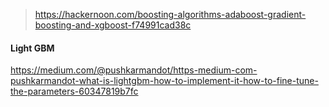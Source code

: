 
> https://hackernoon.com/boosting-algorithms-adaboost-gradient-boosting-and-xgboost-f74991cad38c  

#### Light GBM
https://medium.com/@pushkarmandot/https-medium-com-pushkarmandot-what-is-lightgbm-how-to-implement-it-how-to-fine-tune-the-parameters-60347819b7fc  

